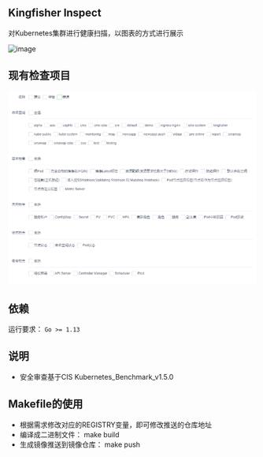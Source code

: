 ## Kingfisher Inspect

对Kubernetes集群进行健康扫描，以图表的方式进行展示

![image](screenshots/inspect.gif)

## 现有检查项目
![image](screenshots/inspect_item.png)

## 依赖

运行要求： `Go >= 1.13`

## 说明

- 安全审查基于CIS Kubernetes_Benchmark_v1.5.0

## Makefile的使用

- 根据需求修改对应的REGISTRY变量，即可修改推送的仓库地址
- 编译成二进制文件： make build
- 生成镜像推送到镜像仓库： make push

